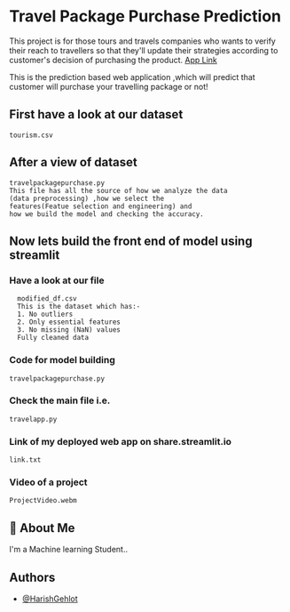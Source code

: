 
# Travel Package Purchase Prediction

This project is for those tours and travels companies who wants to verify their reach to travellers so that they'll update their strategies according to customer's decision of purchasing the product.
[App Link](https://share.streamlit.io/hashgehlot03/travelprediction/main/travelapp.py)


This is the prediction based web application ,which will predict that customer will purchase your travelling package or not!





## First have a look at our dataset
    tourism.csv

## After a view of dataset
    travelpackagepurchase.py
    This file has all the source of how we analyze the data 
    (data preprocessing) ,how we select the 
    features(Featue selection and engineering) and 
    how we build the model and checking the accuracy.


##  Now lets build the front end of model using streamlit
###   Have a look at our file 
      modified_df.csv
      This is the dataset which has:-
      1. No outliers
      2. Only essential features
      3. No missing (NaN) values
      Fully cleaned data


### Code for model building
    travelpackagepurchase.py


### Check the main file i.e.
    travelapp.py 
    
 
### Link of my deployed web app on share.streamlit.io
    link.txt


    
### Video of a project
    ProjectVideo.webm


  
## 🚀 About Me
I'm a Machine learning Student..

  
## Authors

- [@HarishGehlot](https://www.github.com/HashGehlot03)

  
 
 


